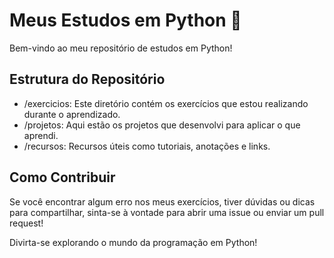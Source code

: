 # Meus Estudos em Python 🐍

Bem-vindo ao meu repositório de estudos em Python!

## Estrutura do Repositório

- /exercicios: Este diretório contém os exercícios que estou realizando durante o aprendizado.
- /projetos: Aqui estão os projetos que desenvolvi para aplicar o que aprendi.
- /recursos: Recursos úteis como tutoriais, anotações e links.

## Como Contribuir

Se você encontrar algum erro nos meus exercícios, tiver dúvidas ou dicas para compartilhar, sinta-se à vontade para abrir uma issue ou enviar um pull request!


Divirta-se explorando o mundo da programação em Python!
